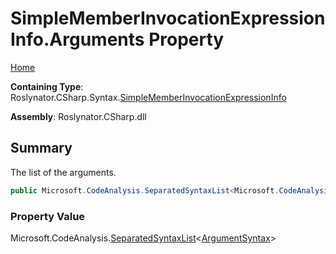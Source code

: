 # SimpleMemberInvocationExpressionInfo\.Arguments Property

[Home](../../../../../README.md)

**Containing Type**: Roslynator\.CSharp\.Syntax\.[SimpleMemberInvocationExpressionInfo](../README.md)

**Assembly**: Roslynator\.CSharp\.dll

## Summary

The list of the arguments\.

```csharp
public Microsoft.CodeAnalysis.SeparatedSyntaxList<Microsoft.CodeAnalysis.CSharp.Syntax.ArgumentSyntax> Arguments { get; }
```

### Property Value

Microsoft\.CodeAnalysis\.[SeparatedSyntaxList](https://docs.microsoft.com/en-us/dotnet/api/microsoft.codeanalysis.separatedsyntaxlist-1)\<[ArgumentSyntax](https://docs.microsoft.com/en-us/dotnet/api/microsoft.codeanalysis.csharp.syntax.argumentsyntax)>

